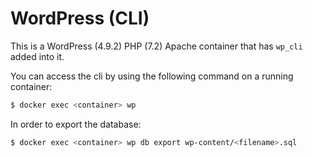 # WordPress (CLI)

This is a WordPress (4.9.2) PHP (7.2) Apache container that has `wp_cli` added into it.

You can access the cli by using the following command on a running container:
```bash
$ docker exec <container> wp
```

In order to export the database:
```bash
$ docker exec <container> wp db export wp-content/<filename>.sql
```
